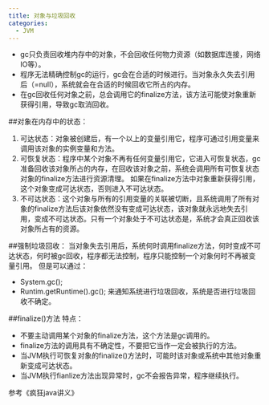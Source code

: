 ```yaml
---
title: 对象与垃圾回收
categories:
  - JVM
---
```


* gc只负责回收堆内存中的对象，不会回收任何物力资源（如数据库连接，网络IO等）。
* 程序无法精确控制gc的运行，gc会在合适的时候进行。当对象永久失去引用后（=null），系统就会在合适的时候回收它所占的内存。
* 在gc回收任何对象之前，总会调用它的finalize方法，该方法可能使对象重新获得引用，导致gc取消回收。

##对象在内存中的状态：
1. 可达状态：对象被创建后，有一个以上的变量引用它，程序可通过引用变量来调用该对象的实例变量和方法。
2. 可恢复状态：程序中某个对象不再有任何变量引用它，它进入可恢复状态，gc准备回收该对象所占的内存，在回收该对象之前，系统会调用所有可恢复状态对象的finalize方法进行资源清理。 如果在finalize方法中对象重新获得引用，这个对象变成可达状态，否则进入不可达状态。
3. 不可达状态：这个对象与所有的引用变量的关联被切断，且系统调用了所有对象的finalize方法后该对象依然没有变成可达状态，该对象就永远地失去引用，变成不可达状态。只有一个对象处于不可达状态是，系统才会真正回收该对象所占有的资源。


##强制垃圾回收：
当对象失去引用后，系统何时调用finalize方法，何时变成不可达状态，何时被gc回收，程序都无法控制，程序只能控制一个对象何时不再被变量引用。
但是可以通过：
* System.gc();
* Runtim.getRuntime().gc();
来通知系统进行垃圾回收，系统是否进行垃圾回收不确定。

##finalize()方法
特点：
* 不要主动调用某个对象的finalize方法，这个方法是gc调用的。
* finalize方法的调用具有不确定性，不要把它当作一定会被执行的方法。
* 当JVM执行可恢复对象的finalize()方法时，可能时该对象或系统中其他对象重新变成可达状态。
* 当JVM执行fianlize方法出现异常时，gc不会报告异常，程序继续执行。

参考《疯狂java讲义》
                                                                                                                                                                                                                                                                                                                                                                                                                                                                                                                                                                                                                                                                                                                                                                                                                                                                                                                                                                                                                                                                                                                                                                                                                                                                                                                                                                                                                                                                                                                                                                                                                                                                                                                                                                                                                                                                                                                                                                                                                                                                                                                                                                                                                                                                                                                                                                                                                                                                                                                                                                                                                                                                                                                                                                                                                                                                                                                                                                                                                                                                                                                                                                                                                                                                                                                                                                                                                                                                                                                                                                                                                                                                                                                                                                                                                                                                                                                                                                                                                                                                                                                                                                                                                                                                                                                                                                                                                                                                                                                                                                                                                                                                                                                                                                                                                                                                                                                                                                                                                                                                                                                                                                                                                                                                                                                                                                                                                                                                                                                                                                                                                                                                                                                                                                                                                                                                                                                                                                                                                                                                                                                                                                                                                                                                                                                                                                                                                                                                                                                                                                                                                                                                                                                                                                                                                                                                                                                                                                                                                                                                                                                                                                                                                                                                                                                                                                                                                                                                                                                                                                                                                                                                                                                                                                                                                                                                                                                                                                                                                                                                                                                                                                                                                                                                                                                                                                                                                                                  